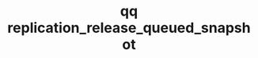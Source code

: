 ---
category: replication
command: replication_release_queued_snapshot
keywords: qq, qq_cli, replication_release_queued_snapshot
optional_options:
- alternate: []
  help: Unique identifier of the source replication relationship.
  name: --relationship-id
  required: true
- alternate: []
  help: Unique identifier of the snapshot to release.
  name: --snapshot-id
  required: true
permalink: /qq-cli-command-guide/replication/replication_release_queued_snapshot.html
positional_options: []
sidebar: qq_cli_command_reference_sidebar
summary: This section explains how to use the <code>qq replication_release_queued_snapshot</code>
  command.
synopsis: Release a snapshot queued for replication from the queue of the specified
  source replication relationship.
title: qq replication_release_queued_snapshot
usage: "qq replication_release_queued_snapshot [-h] --relationship-id RELATIONSHIP_ID\
  \ --snapshot-id\n    SNAPSHOT_ID"

---